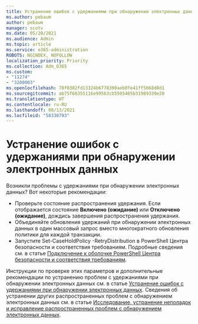 ```yaml
---
title: Устранение ошибок с удержаниями при обнаружении электронных данных
ms.author: pebaum
author: pebaum
manager: scotv
ms.date: 05/20/2021
ms.audience: Admin
ms.topic: article
ms.service: o365-administration
ROBOTS: NOINDEX, NOFOLLOW
localization_priority: Priority
ms.collection: Adm_O365
ms.custom:
- "11274"
- "3200003"
ms.openlocfilehash: 70f0302fd13324b6778390aeb0fe41ff5668d0d1
ms.sourcegitcommit: ab75f66355116e995b3cb5505465b31989339e28
ms.translationtype: HT
ms.contentlocale: ru-RU
ms.lasthandoff: 08/13/2021
ms.locfileid: "58330793"
---
```

# <a name="troubleshooting-ediscovery-holds-errors"></a>Устранение ошибок с удержаниями при обнаружении электронных данных

Возникли проблемы с удержаниями при обнаружении электронных данных? Вот некоторые рекомендации:

- Проверьте состояние распространения удержания.  Если отображается состояние **Включено (ожидание)** или **Отключено (ожидание)**, дождись завершения распространения удержания.
- Объединяйте обновления удержаний при обнаружении электронных данных в один массовый запрос вместо многократного обновления политики для каждой транзакции.
- Запустите Set-CaseHoldPolicy <policyname> -RetryDistribution в PowerShell Центра безопасности и соответствия требованиям. Подробные сведения см. в статье [Подключение к оболочке PowerShell Центра безопасности и соответствия требованиям](https://docs.microsoft.com/powershell/exchange/connect-to-scc-powershell).

Инструкции по проверке этих параметров и дополнительные рекомендации по устранению проблем с удержаниями при обнаружении электронных данных см. в статье [Устранение ошибок с удержаниями при обнаружении электронных данных](https://docs.microsoft.com/microsoft-365/compliance/hold-distribution-errors).
Сведения об устранении других распространенных проблем с обнаружением электронных данных см. в статье [Исследование, устранение неполадок и исправление распространенных проблем с обнаружением электронных данных](https://docs.microsoft.com/microsoft-365/compliance/ediscovery-troubleshooting-common-issues).
